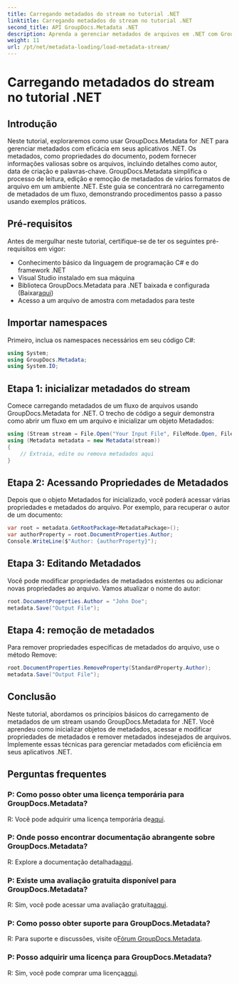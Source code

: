 ```yaml
---
title: Carregando metadados do stream no tutorial .NET
linktitle: Carregando metadados do stream no tutorial .NET
second_title: API GroupDocs.Metadata .NET
description: Aprenda a gerenciar metadados de arquivos em .NET com GroupDocs.Metadata. Guia passo a passo para carregar, editar e remover metadados de streams.
weight: 11
url: /pt/net/metadata-loading/load-metadata-stream/
---
```


# Carregando metadados do stream no tutorial .NET

## Introdução
Neste tutorial, exploraremos como usar GroupDocs.Metadata for .NET para gerenciar metadados com eficácia em seus aplicativos .NET. Os metadados, como propriedades do documento, podem fornecer informações valiosas sobre os arquivos, incluindo detalhes como autor, data de criação e palavras-chave. GroupDocs.Metadata simplifica o processo de leitura, edição e remoção de metadados de vários formatos de arquivo em um ambiente .NET. Este guia se concentrará no carregamento de metadados de um fluxo, demonstrando procedimentos passo a passo usando exemplos práticos.
## Pré-requisitos
Antes de mergulhar neste tutorial, certifique-se de ter os seguintes pré-requisitos em vigor:
- Conhecimento básico da linguagem de programação C# e do framework .NET
- Visual Studio instalado em sua máquina
-  Biblioteca GroupDocs.Metadata para .NET baixada e configurada (Baixar[aqui](https://releases.groupdocs.com/metadata/net/))
- Acesso a um arquivo de amostra com metadados para teste

## Importar namespaces
Primeiro, inclua os namespaces necessários em seu código C#:
```csharp
using System;
using GroupDocs.Metadata;
using System.IO;
```
## Etapa 1: inicializar metadados do stream
Comece carregando metadados de um fluxo de arquivos usando GroupDocs.Metadata for .NET. O trecho de código a seguir demonstra como abrir um fluxo em um arquivo e inicializar um objeto Metadados:

```csharp
using (Stream stream = File.Open("Your Input File", FileMode.Open, FileAccess.ReadWrite))
using (Metadata metadata = new Metadata(stream))
{
    // Extraia, edite ou remova metadados aqui
}
```
## Etapa 2: Acessando Propriedades de Metadados
Depois que o objeto Metadados for inicializado, você poderá acessar várias propriedades e metadados do arquivo. Por exemplo, para recuperar o autor de um documento:

```csharp
var root = metadata.GetRootPackage<MetadataPackage>();
var authorProperty = root.DocumentProperties.Author;
Console.WriteLine($"Author: {authorProperty}");
```
## Etapa 3: Editando Metadados
Você pode modificar propriedades de metadados existentes ou adicionar novas propriedades ao arquivo. Vamos atualizar o nome do autor:

```csharp
root.DocumentProperties.Author = "John Doe";
metadata.Save("Output File");
```
## Etapa 4: remoção de metadados
Para remover propriedades específicas de metadados do arquivo, use o método Remove:

```csharp
root.DocumentProperties.RemoveProperty(StandardProperty.Author);
metadata.Save("Output File");
```

## Conclusão
Neste tutorial, abordamos os princípios básicos do carregamento de metadados de um stream usando GroupDocs.Metadata for .NET. Você aprendeu como inicializar objetos de metadados, acessar e modificar propriedades de metadados e remover metadados indesejados de arquivos. Implemente essas técnicas para gerenciar metadados com eficiência em seus aplicativos .NET.

## Perguntas frequentes
### P: Como posso obter uma licença temporária para GroupDocs.Metadata?
 R: Você pode adquirir uma licença temporária de[aqui](https://purchase.groupdocs.com/temporary-license/).
### P: Onde posso encontrar documentação abrangente sobre GroupDocs.Metadata?
 R: Explore a documentação detalhada[aqui](https://tutorials.groupdocs.com/metadata/net/).
### P: Existe uma avaliação gratuita disponível para GroupDocs.Metadata?
 R: Sim, você pode acessar uma avaliação gratuita[aqui](https://releases.groupdocs.com/).
### P: Como posso obter suporte para GroupDocs.Metadata?
 R: Para suporte e discussões, visite o[Fórum GroupDocs.Metadata](https://forum.groupdocs.com/c/metadata/14).
### P: Posso adquirir uma licença para GroupDocs.Metadata?
 R: Sim, você pode comprar uma licença[aqui](https://purchase.groupdocs.com/buy).